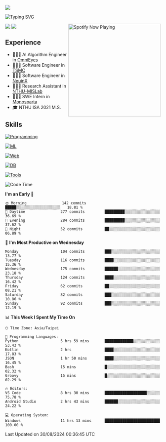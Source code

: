 ![](https://komarev.com/ghpvc/?username=peter0512lee&color=ff69b4)

[![Typing SVG](https://readme-typing-svg.herokuapp.com?color=F742BA&size=20&lines=Hi!+I'm+JYL)](https://git.io/typing-svg)

[<img src="https://spotify-now-playing.peter0512lee.vercel.app/api/spotify-playing" alt="Spotify Now Playing" width="300" align="right" />](https://open.spotify.com/user/21iyoswqgnkoe7peuesmqnhgy)

![](https://leetcard.jacoblin.cool/peter0512lee?theme=dark)
![](https://github-readme-activity-graph.vercel.app/graph?username=peter0512lee&theme=github)

## Experience
- 🧑🏻‍💻 AI Algorithm Engineer in [OmniEyes](https://www.theomnieyes.com/)
- 🧑🏻‍💻 Software Engineer in [TSMC](https://www.tsmc.com/)
- 🧑🏻‍💻 Software Engineer in [NeuinX](https://neuinx.com/)
- 🧑🏻‍💻 Research Assistant in [NTHU-MISLab](https://mislab.cs.nthu.edu.tw/)
- 🧑🏻‍💻 SWE Intern in [Monosparta](https://monosparta.org/)
- 🎓 NTHU ISA 2021 M.S.

## Skills
[![Programming](https://skillicons.dev/icons?i=py,kotlin,js)](https://skillicons.dev)

[![ML](https://skillicons.dev/icons?i=pytorch,opencv,sklearn)](https://skillicons.dev)

[![Web](https://skillicons.dev/icons?i=html,css,react,tailwind,nodejs,vite)](https://skillicons.dev)

[![DB](https://skillicons.dev/icons?i=firebase,sqlite,mysql,mongodb)](https://skillicons.dev)

[![Tools](https://skillicons.dev/icons?i=git,github,githubactions,vercel,docker,kubernetes,vscode,postman,anaconda,androidstudio)](https://skillicons.dev)

<!--
<table><tr><td valign="top" width="50%">

<img src="https://github-readme-stats-sigma-five.vercel.app/api?username=peter0512lee&hide_border=true&show_icons=true&locale=en&layout=compact&theme=dracula" align="left" style="width: 100%" />

</td><td valign="top" width="50%">

<img src="https://github-readme-stats-sigma-five.vercel.app/api/top-langs?username=peter0512lee&hide_border=true&show_icons=true&locale=en&layout=compact&theme=dracula" align="left" style="width: 100%" />

</td></tr></table>  
-->

<!--START_SECTION:waka-->
![Code Time](http://img.shields.io/badge/Code%20Time-1%2C248%20hrs%2015%20mins-blue)

**I'm an Early 🐤** 

```text
🌞 Morning                142 commits         █████░░░░░░░░░░░░░░░░░░░░   18.81 % 
🌆 Daytime                277 commits         █████████░░░░░░░░░░░░░░░░   36.69 % 
🌃 Evening                284 commits         █████████░░░░░░░░░░░░░░░░   37.62 % 
🌙 Night                  52 commits          ██░░░░░░░░░░░░░░░░░░░░░░░   06.89 % 
```
📅 **I'm Most Productive on Wednesday** 

```text
Monday                   104 commits         ███░░░░░░░░░░░░░░░░░░░░░░   13.77 % 
Tuesday                  116 commits         ████░░░░░░░░░░░░░░░░░░░░░   15.36 % 
Wednesday                175 commits         ██████░░░░░░░░░░░░░░░░░░░   23.18 % 
Thursday                 124 commits         ████░░░░░░░░░░░░░░░░░░░░░   16.42 % 
Friday                   62 commits          ██░░░░░░░░░░░░░░░░░░░░░░░   08.21 % 
Saturday                 82 commits          ███░░░░░░░░░░░░░░░░░░░░░░   10.86 % 
Sunday                   92 commits          ███░░░░░░░░░░░░░░░░░░░░░░   12.19 % 
```


📊 **This Week I Spent My Time On** 

```text
🕑︎ Time Zone: Asia/Taipei

💬 Programming Languages: 
Python                   5 hrs 59 mins       █████████████░░░░░░░░░░░░   53.43 % 
Kotlin                   2 hrs               ████░░░░░░░░░░░░░░░░░░░░░   17.83 % 
JSON                     1 hr 50 mins        ████░░░░░░░░░░░░░░░░░░░░░   16.45 % 
Bash                     15 mins             █░░░░░░░░░░░░░░░░░░░░░░░░   02.32 % 
Groovy                   15 mins             █░░░░░░░░░░░░░░░░░░░░░░░░   02.29 % 

🔥 Editors: 
VS Code                  8 hrs 30 mins       ███████████████████░░░░░░   75.78 % 
Android Studio           2 hrs 43 mins       ██████░░░░░░░░░░░░░░░░░░░   24.22 % 

💻 Operating System: 
Windows                  11 hrs 13 mins      █████████████████████████   100.00 % 
```


 Last Updated on 30/08/2024 00:36:45 UTC
<!--END_SECTION:waka-->


<!--
**peter0512lee/peter0512lee** is a ✨ _special_ ✨ repository because its `README.md` (this file) appears on your GitHub profile.

